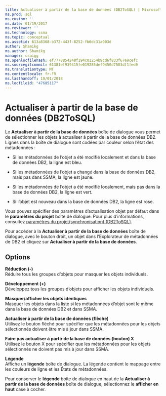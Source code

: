 ```yaml
---
title: Actualiser à partir de la base de données (DB2ToSQL) | Microsoft Docs
ms.prod: sql
ms.custom: ''
ms.date: 01/19/2017
ms.reviewer: ''
ms.technology: ssma
ms.topic: conceptual
ms.assetid: 613a8368-b372-443f-8252-fb6dc31a003d
author: Shamikg
ms.author: Shamikg
manager: craigg
ms.openlocfilehash: ef7778854248f194c01254b9cd6f833f67e9cefc
ms.sourcegitcommit: 61381ef939415fe019285def9450d7583df1fed0
ms.translationtype: MT
ms.contentlocale: fr-FR
ms.lasthandoff: 10/01/2018
ms.locfileid: "47685117"
---
```

# <a name="refresh-from-database-db2tosql"></a>Actualiser à partir de la base de données (DB2ToSQL)
Le **Actualiser à partir de la base de données** boîte de dialogue vous permet de sélectionner les objets à actualiser à partir de la base de données DB2. Lignes dans la boîte de dialogue sont codées par couleur selon l’état des métadonnées :  
  
-   Si les métadonnées de l’objet a été modifié localement et dans la base de données DB2, la ligne est bleu.  
  
-   Si les métadonnées de l’objet a changé dans la base de données DB2, mais pas dans SSMA, la ligne est jaune.  
  
-   Si les métadonnées de l’objet a été modifié localement, mais pas dans la base de données DB2, la ligne est vert.  
  
-   Si l’objet est nouveau dans la base de données DB2, la ligne est rose.  
  
Vous pouvez spécifier des paramètres d’actualisation objet par défaut dans le **paramètres du projet** boîte de dialogue. Pour plus d’informations, consultez [paramètres du projet&#40;synchronisation&#41; &#40;DB2ToSQL&#41;](../../ssma/db2/project-settings-synchronization-db2tosql.md).  
  
Pour accéder à la **Actualiser à partir de la base de données** boîte de dialogue, avec le bouton droit, un objet dans l’Explorateur de métadonnées de DB2 et cliquez sur **Actualiser à partir de la base de données**.  
  
## <a name="options"></a>Options  
**Réduction (-)**  
Réduire tous les groupes d’objets pour masquer les objets individuels.  
  
**Développement (+)**  
Développez tous les groupes d’objets pour afficher les objets individuels.  
  
**Masquer/afficher les objets identiques**  
Masquer les objets dans la liste si les métadonnées d’objet sont le même dans la base de données DB2 et dans SSMA.  
  
**Actualiser à partir de la base de données (flèche)**  
Utilisez le bouton fléché pour spécifier que les métadonnées pour les objets sélectionnés doivent être mis à jour dans SSMA.  
  
**Faire pas actualiser à partir de la base de données (bouton) X**  
Utilisez le bouton X pour spécifier que les métadonnées pour les objets sélectionnés ne doivent pas mis à jour dans SSMA.  
  
**Légende**  
Affiche un **légende** boîte de dialogue. La légende contient le mappage entre les couleurs de ligne et les États de métadonnées.  
  
Pour conserver le **légende** boîte de dialogue en haut de la **Actualiser à partir de la base de données** boîte de dialogue, sélectionnez le **afficher en haut** case à cocher.  
  
